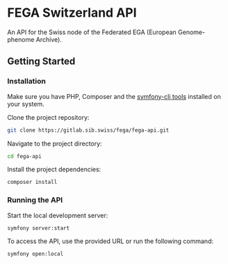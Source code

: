 # FEGA Switzerland API

An API for the Swiss node of the Federated EGA (European Genome-phenome Archive).

## Getting Started

### Installation

Make sure you have PHP, Composer and  the [symfony-cli tools](https://symfony.com/download) installed on your system.

Clone the project repository:

```sh
git clone https://gitlab.sib.swiss/fega/fega-api.git
```

Navigate to the project directory:

```sh
cd fega-api
```

Install the project dependencies:

```sh
composer install
```

### Running the API

Start the local development server:

```sh
symfony server:start
```

To access the API, use the provided URL or run the following command:

```sh
symfony open:local
```
